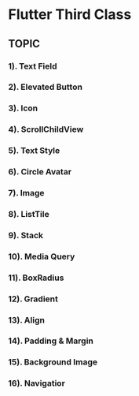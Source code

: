 # Flutter Third Class

## TOPIC

### 1). Text Field
### 2). Elevated Button
### 3). Icon
### 4). ScrollChildView
### 5). Text Style
### 6). Circle Avatar
### 7). Image
### 8). ListTile
### 9). Stack
### 10). Media Query
### 11). BoxRadius
### 12). Gradient
### 13). Align
### 14). Padding & Margin
### 15). Background Image
### 16). Navigatior

